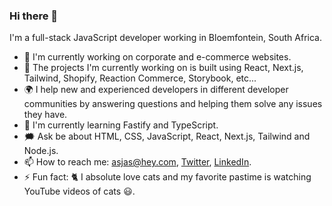 ### Hi there 👋

I'm a full-stack JavaScript developer working in Bloemfontein, South Africa.

- 🔭 I'm currently working on corporate and e-commerce websites.
- 🧰 The projects I'm currently working on is built using React, Next.js, Tailwind, Shopify, Reaction Commerce, Storybook, etc...
- 🌍 I help new and experienced developers in different developer communities by answering questions and helping them solve any issues they have.
- 🌱 I'm currently learning Fastify and TypeScript.
- 🗯 Ask be about HTML, CSS, JavaScript, React, Next.js, Tailwind and Node.js.
- 📫 How to reach me: asjas@hey.com, [Twitter](http://twitter.com/_asjas), [LinkedIn](https://www.linkedin.com/in/asjasroos/).
- ⚡ Fun fact: 🐈 I absolute love cats and my favorite pastime is watching YouTube videos of cats 😃.
